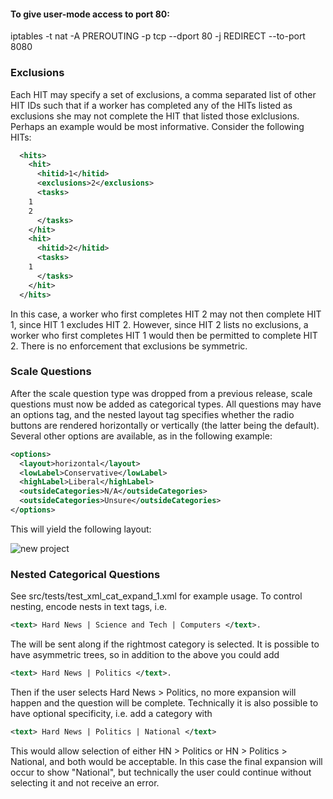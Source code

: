 
#### To give user-mode access to port 80:

 iptables -t nat -A PREROUTING -p tcp --dport 80 -j REDIRECT --to-port 8080

### Exclusions

Each HIT may specify a set of exclusions, a comma separated list of other HIT IDs such that if a worker has completed any of the HITs listed as exclusions she may not complete the HIT that listed those exlclusions. Perhaps an example would be most informative. Consider the following HITs:

```xml
  <hits>
    <hit>
      <hitid>1</hitid>
      <exclusions>2</exclusions>
      <tasks>
	1
	2
      </tasks>
    </hit>
    <hit>
      <hitid>2</hitid>
      <tasks>
	1
      </tasks>
    </hit> 
  </hits>
```

In this case, a worker who first completes HIT 2 may not then complete HIT 1, since HIT 1 excludes HIT 2. However, since HIT 2 lists no exclusions, a worker who first completes HIT 1 would then be permitted to complete HIT 2. There is no enforcement that exclusions be symmetric.


### Scale Questions

After the scale question type was dropped from a previous release, scale questions must now be added as categorical types. All questions may have an options tag, and the nested layout tag specifies whether the radio buttons are rendered horizontally or vertically (the latter being the default). Several other options are available, as in the following example:

```xml
<options>
  <layout>horizontal</layout>
  <lowLabel>Conservative</lowLabel>
  <highLabel>Liberal</highLabel>
  <outsideCategories>N/A</outsideCategories>
  <outsideCategories>Unsure</outsideCategories>
</options>
```

This will yield the following layout:

![new project](https://github.com/sgrondahl/news_crowdsourcer/raw/master/markdown/ScaleQuestion.PNG)


### Nested Categorical Questions

See src/tests/test_xml_cat_expand_1.xml for example usage. To control nesting, encode nests in text tags, i.e. 

```xml
<text> Hard News | Science and Tech | Computers </text>.
```

The <value> will be sent along if the rightmost category is selected. It is possible to have asymmetric trees, so in addition to the above you could add 

```xml
<text> Hard News | Politics </text>.
```

Then if the user selects Hard News > Politics, no more expansion will happen and the question will be complete. Technically it is also possible to have optional specificity, i.e. add a category with 

```xml
<text> Hard News | Politics | National </text>
```

This would allow selection of either HN > Politics or HN > Politics > National, and both would be acceptable. In this case the final expansion will occur to show "National", but technically the user could continue without selecting it and not receive an error.

